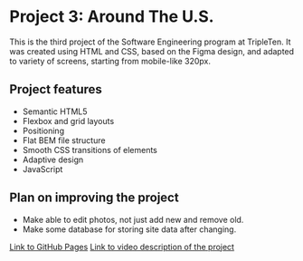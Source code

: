 # Project 3: Around The U.S.

This is the third project of the Software Engineering program at TripleTen. It was created using HTML and CSS, based on the Figma design, and adapted to variety of screens, starting from mobile-like 320px.

## Project features

- Semantic HTML5
- Flexbox and grid layouts
- Positioning
- Flat BEM file structure
- Smooth CSS transitions of elements
- Adaptive design
- JavaScript

## Plan on improving the project

- Make able to edit photos, not just add new and remove old.
- Make some database for storing site data after changing.

[Link to GitHub Pages](https://HexarchGit.github.io/se_project_aroundtheus)
[Link to video description of the project](https://drive.google.com/file/d/1Nzf_4yK2oXVRSc4DYpfTkHPot_YoysnH/view?usp=sharing)
